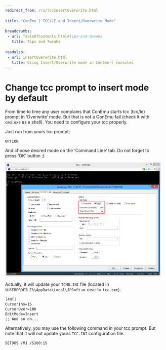 ```yaml
---
redirect_from: /ru/TccInsertOverwrite.html

title: "ConEmu | TCC/LE and Insert/Overwrite Mode"

breadcrumbs:
 - url: TableOfContents.html#tips-and-tweaks
   title: Tips and Tweaks

readalso:
 - url: InsertOverwrite.html
   title: Using Insert/Overwrite mode in ConEmu's consoles
---
```


# Change tcc prompt to insert mode by default

From time to time any user complains that ConEmu starts tcc (tcc/le)
prompt in ‘Overwrite’ mode.
But that is not a ConEmu fail (check it with `cmd.exe` as a shell).
You need to configure your tcc properly.

Just run from yours tcc prompt:

~~~
OPTION
~~~

And choose desired mode on the ‘Command Line’ tab.
Do not forget to press ‘OK’ button ;)


![Change tcc prompt to insert mode by default](/img/TccInsertOverwrite.png)

Actually, it will update your `TCMD.INI` file
(located in `%USERPROFILE%\AppData\Local\JPSoft` or near to `tcc.exe`).

~~~
[4NT]
CursorIns=15
CursorOver=100
EditMode=Insert
;; And so on...
~~~

Alternatively, you may use the following command in your tcc prompt.
But note that it will not update yours `TCC.INI` configuration file.

~~~
SETDOS /M1 /S100:15
~~~
